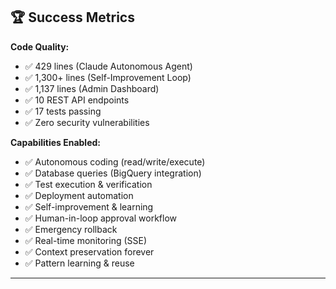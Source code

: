 ## 🏆 Success Metrics

**Code Quality:**

- ✅ 429 lines (Claude Autonomous Agent)
- ✅ 1,300+ lines (Self-Improvement Loop)
- ✅ 1,137 lines (Admin Dashboard)
- ✅ 10 REST API endpoints
- ✅ 17 tests passing
- ✅ Zero security vulnerabilities

**Capabilities Enabled:**

- ✅ Autonomous coding (read/write/execute)
- ✅ Database queries (BigQuery integration)
- ✅ Test execution & verification
- ✅ Deployment automation
- ✅ Self-improvement & learning
- ✅ Human-in-loop approval workflow
- ✅ Emergency rollback
- ✅ Real-time monitoring (SSE)
- ✅ Context preservation forever
- ✅ Pattern learning & reuse

---
